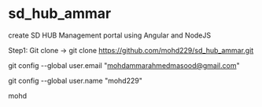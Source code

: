 # sd_hub_ammar
create SD HUB Management portal using Angular and NodeJS

Step1: Git clone  -> git clone https://github.com/mohd229/sd_hub_ammar.git

git config --global user.email "mohdammarahmedmasood@gmail.com"

git config --global user.name "mohd229"

mohd
